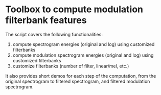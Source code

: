 # Toolbox to compute modulation filterbank features

The script covers the following functionalities:
1) compute spectrogram energies (original and log) using customized filterbanks
2) compute modulation spectrogram energies (original and log) using customized filterbanks
3) customize filterbanks (number of filter, linear/mel, etc.)

It also provides short demos for each step of the computation, from the original spectrogram to filtered spectrogram, and filtered modulation spectrogram.
